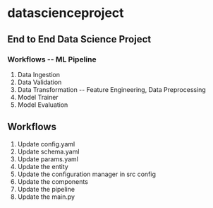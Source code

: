 # datascienceproject
## End to End Data Science Project

### Workflows -- ML Pipeline

1. Data Ingestion
2. Data Validation  
3. Data Transformation -- Feature Engineering, Data Preprocessing
4. Model Trainer
5. Model Evaluation

## Workflows

1. Update config.yaml
2. Update schema.yaml
3. Update params.yaml
4. Update the entity
5. Update the configuration manager in src config
6. Update the components
7. Update the pipeline
8. Update the main.py